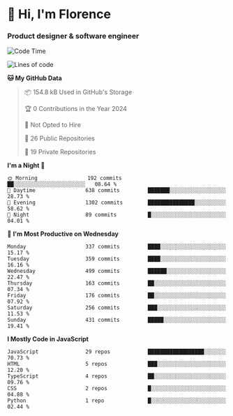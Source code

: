 <h1>👋 Hi, I'm Florence</h1>
<h3>Product designer & software engineer</h3>



<!--START_SECTION:waka-->
![Code Time](http://img.shields.io/badge/Code%20Time-182%20hrs%2043%20mins-blue)

![Lines of code](https://img.shields.io/badge/From%20Hello%20World%20I%27ve%20Written-2.9%20million%20lines%20of%20code-blue)

**🐱 My GitHub Data** 

> 📦 154.8 kB Used in GitHub's Storage 
 > 
> 🏆 0 Contributions in the Year 2024
 > 
> 🚫 Not Opted to Hire
 > 
> 📜 26 Public Repositories 
 > 
> 🔑 19 Private Repositories 
 > 
**I'm a Night 🦉** 

```text
🌞 Morning                192 commits         ██░░░░░░░░░░░░░░░░░░░░░░░   08.64 % 
🌆 Daytime                638 commits         ███████░░░░░░░░░░░░░░░░░░   28.73 % 
🌃 Evening                1302 commits        ███████████████░░░░░░░░░░   58.62 % 
🌙 Night                  89 commits          █░░░░░░░░░░░░░░░░░░░░░░░░   04.01 % 
```
📅 **I'm Most Productive on Wednesday** 

```text
Monday                   337 commits         ████░░░░░░░░░░░░░░░░░░░░░   15.17 % 
Tuesday                  359 commits         ████░░░░░░░░░░░░░░░░░░░░░   16.16 % 
Wednesday                499 commits         ██████░░░░░░░░░░░░░░░░░░░   22.47 % 
Thursday                 163 commits         ██░░░░░░░░░░░░░░░░░░░░░░░   07.34 % 
Friday                   176 commits         ██░░░░░░░░░░░░░░░░░░░░░░░   07.92 % 
Saturday                 256 commits         ███░░░░░░░░░░░░░░░░░░░░░░   11.53 % 
Sunday                   431 commits         █████░░░░░░░░░░░░░░░░░░░░   19.41 % 
```


**I Mostly Code in JavaScript** 

```text
JavaScript               29 repos            ██████████████████░░░░░░░   70.73 % 
HTML                     5 repos             ███░░░░░░░░░░░░░░░░░░░░░░   12.20 % 
TypeScript               4 repos             ██░░░░░░░░░░░░░░░░░░░░░░░   09.76 % 
CSS                      2 repos             █░░░░░░░░░░░░░░░░░░░░░░░░   04.88 % 
Python                   1 repo              █░░░░░░░░░░░░░░░░░░░░░░░░   02.44 % 
```




<!--END_SECTION:waka-->
